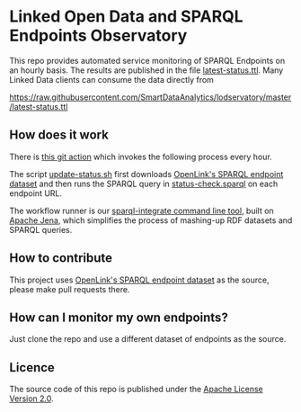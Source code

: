 # Linked Open Data and SPARQL Endpoints Observatory

This repo provides automated service monitoring of SPARQL Endpoints on an hourly basis.
The results are published in the file [latest-status.ttl](https://github.com/SmartDataAnalytics/lodservatory/blob/master/latest-status.ttl).
Many Linked Data clients can consume the data directly from

https://raw.githubusercontent.com/SmartDataAnalytics/lodservatory/master/latest-status.ttl

## How does it work

There is [this git action](.github/workflows/main.yml) which invokes the following process every hour.

The script [update-status.sh](update-status.sh) first downloads [OpenLink's SPARQL endpoint dataset](https://github.com/OpenLinkSoftware/general-turtle-doc-collection/blob/master/LODCloud_SPARQL_Endpoints.ttl) and then runs the SPARQL query in [status-check.sparql](status-check.sparql) on each endpoint URL.

The workflow runner is our [sparql-integrate command line tool](https://github.com/SmartDataAnalytics/Sparqlintegrate), built on [Apache Jena](https://jena.apache.org/), which simplifies the process of mashing-up RDF datasets and SPARQL queries.

## How to contribute

This project uses
[OpenLink's SPARQL endpoint dataset](https://github.com/OpenLinkSoftware/general-turtle-doc-collection/blob/master/LODCloud_SPARQL_Endpoints.ttl) as the source, please make pull requests there.

## How can I monitor my own endpoints?

Just clone the repo and use a different dataset of endpoints as the source.

## Licence
The source code of this repo is published under the [Apache License Version 2.0](LICENSE).



